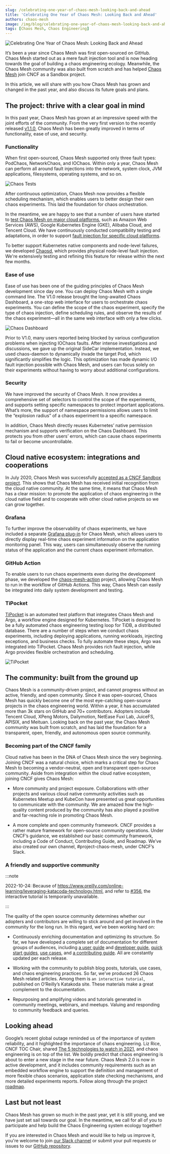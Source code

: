 ```yaml
---
slug: /celebrating-one-year-of-chaos-mesh-looking-back-and-ahead
title: 'Celebrating One Year of Chaos Mesh: Looking Back and Ahead'
authors: chaos-mesh
image: /img/blog/celebrating-one-year-of-chaos-mesh-looking-back-and-ahead.jpg
tags: [Chaos Mesh, Chaos Engineering]
---
```


![Celebrating One Year of Chaos Mesh: Looking Back and Ahead](/img/blog/celebrating-one-year-of-chaos-mesh-looking-back-and-ahead.jpg)

It’s been a year since Chaos Mesh was first open-sourced on GitHub. Chaos Mesh started out as a mere fault injection tool and is now heading towards the goal of building a chaos engineering ecology. Meanwhile, the Chaos Mesh community was also built from scratch and has helped [Chaos Mesh](https://github.com/chaos-mesh/chaos-mesh) join CNCF as a Sandbox project.

<!--truncate-->

In this article, we will share with you how Chaos Mesh has grown and changed in the past year, and also discuss its future goals and plans.

## The project: thrive with a clear goal in mind

In this past year, Chaos Mesh has grown at an impressive speed with the joint efforts of the community. From the very first version to the recently released [v1.1.0](https://github.com/chaos-mesh/chaos-mesh/releases/tag/v1.1.0), Chaos Mesh has been greatly improved in terms of functionality, ease of use, and security.

### Functionality

When first open-sourced, Chaos Mesh supported only three fault types: PodChaos, NetworkChaos, and IOChaos. Within only a year, Chaos Mesh can perform all around fault injections into the network, system clock, JVM applications, filesystems, operating systems, and so on.

![Chaos Tests](/img/blog/chaos-tests.png)

After continuous optimization, Chaos Mesh now provides a flexible scheduling mechanism, which enables users to better design their own chaos experiments. This laid the foundation for chaos orchestration.

In the meantime, we are happy to see that a number of users have started to [test Chaos Mesh on major cloud platforms](https://github.com/chaos-mesh/chaos-mesh/issues/1182), such as Amazon Web Services (AWS), Google Kubernetes Engine (GKE), Alibaba Cloud, and Tencent Cloud. We have continuously conducted compatibility testing and adaptations, in order to support [fault injection for specific cloud platforms](https://github.com/chaos-mesh/chaos-mesh/pull/1330).

To better support Kubernetes native components and node-level failures, we developed [Chaosd](https://github.com/chaos-mesh/chaosd), which provides physical node-level fault injection. We're extensively testing and refining this feature for release within the next few months.

### Ease of use

Ease of use has been one of the guiding principles of Chaos Mesh development since day one. You can deploy Chaos Mesh with a single command line. The V1.0 release brought the long-awaited Chaos Dashboard, a one-stop web interface for users to orchestrate chaos experiments. You can define the scope of the chaos experiment, specify the type of chaos injection, define scheduling rules, and observe the results of the chaos experiment—all in the same web interface with only a few clicks.

![Chaos Dashboard](/img/blog/chaos-dashboard1.png)

Prior to V1.0, many users reported being blocked by various configuration problems when injecting IOChaos faults. After intense investigations and discussions, we gave up the original SideCar implementation. Instead, we used chaos-daemon to dynamically invade the target Pod, which significantly simplifies the logic. This optimization has made dynamic I/O fault injection possible with Chaos Mesh, and users can focus solely on their experiments without having to worry about additional configurations.

### Security

We have improved the security of Chaos Mesh. It now provides a comprehensive set of selectors to control the scope of the experiments, and supports setting specific namespaces to protect important applications. What’s more, the support of namespace permissions allows users to limit the “explosion radius” of a chaos experiment to a specific namespace.

In addition, Chaos Mesh directly reuses Kubernetes’ native permission mechanism and supports verification on the Chaos Dashboard. This protects you from other users’ errors, which can cause chaos experiments to fail or become uncontrollable.

## Cloud native ecosystem: integrations and cooperations

In July 2020, Chaos Mesh was successfully [accepted as a CNCF Sandbox project](https://chaos-mesh.org/blog/chaos-mesh-join-cncf-sandbox-project). This shows that Chaos Mesh has received initial recognition from the cloud native community. At the same time, it means that Chaos Mesh has a clear mission: to promote the application of chaos engineering in the cloud native field and to cooperate with other cloud native projects so we can grow together.

### Grafana

To further improve the observability of chaos experiments, we have included a separate [Grafana plug-in](https://github.com/chaos-mesh/chaos-mesh-datasource) for Chaos Mesh, which allows users to directly display real-time chaos experiment information on the application monitoring panel. This way, users can simultaneously observe the running status of the application and the current chaos experiment information.

### GitHub Action

To enable users to run chaos experiments even during the development phase, we developed the [chaos-mesh-action](https://github.com/chaos-mesh/chaos-mesh-action) project, allowing Chaos Mesh to run in the workflow of GitHub Actions. This way, Chaos Mesh can easily be integrated into daily system development and testing.

### TiPocket

[TiPocket](https://github.com/pingcap/tipocket) is an automated test platform that integrates Chaos Mesh and Argo, a workflow engine designed for Kubernetes. TiPocket is designed to be a fully automated chaos engineering testing loop for TiDB, a distributed database. There are a number of steps when we conduct chaos experiments, including deploying applications, running workloads, injecting exceptions, and business checks. To fully automate these steps, Argo was integrated into TiPocket. Chaos Mesh provides rich fault injection, while Argo provides flexible orchestration and scheduling.

![TiPocket](/img/blog/tipocket.png)

## The community: built from the ground up

Chaos Mesh is a community-driven project, and cannot progress without an active, friendly, and open community. Since it was open-sourced, Chaos Mesh has quickly become one of the most eye-catching open-source projects in the chaos engineering world. Within a year, it has accumulated more than 3k stars on GitHub and 70+ contributors. Adopters include Tencent Cloud, XPeng Motors, Dailymotion, NetEase Fuxi Lab, JuiceFS, APISIX, and Meituan. Looking back on the past year, the Chaos Mesh community was built from scratch, and has laid the foundation for a transparent, open, friendly, and autonomous open source community.

### Becoming part of the CNCF family

Cloud native has been in the DNA of Chaos Mesh since the very beginning. Joining CNCF was a natural choice, which marks a critical step for Chaos Mesh to becoming a vendor-neutral, open and transparent open-source community. Aside from integration within the cloud native ecosystem, joining CNCF gives Chaos Mesh:

- More community and project exposure. Collaborations with other projects and various cloud native community activities such as Kubernetes Meetup and KubeCon have presented us great opportunities to communicate with the community. We are amazed how the high-quality content produced by the community has also played a positive and far-reaching role in promoting Chaos Mesh.

- A more complete and open community framework. CNCF provides a rather mature framework for open-source community operations. Under CNCF’s guidance, we established our basic community framework, including a Code of Conduct, Contributing Guide, and Roadmap. We’ve also created our own channel, #project-chaos-mesh, under CNCF’s Slack.

### A friendly and supportive community

:::note

2022-10-24: Because of https://www.oreilly.com/online-learning/leveraging-katacoda-technology.html, and refer to [#356](https://github.com/chaos-mesh/website/pull/356), the interactive tutorial is temporarily unavailable.

:::

The quality of the open source community determines whether our adopters and contributors are willing to stick around and get involved in the community for the long run. In this regard, we’ve been working hard on:

- Continuously enriching documentation and optimizing its structure. So far, we have developed a complete set of documentation for different groups of audiences, including [a user guide](https://chaos-mesh-website-archived.netlify.app/docs/1.2.4/user_guides/installation) and [developer guide](https://chaos-mesh-website-archived.netlify.app/docs/1.2.4/development_guides/development_overview), [quick start guides](https://chaos-mesh-website-archived.netlify.app/docs/1.2.4/get_started/get_started_on_kind), [use cases](https://chaos-mesh-website-archived.netlify.app/docs/1.2.4/use_cases/multi_data_centers), and [a contributing guide](https://github.com/chaos-mesh/chaos-mesh/blob/master/CONTRIBUTING.md). All are constantly updated per each release.

- Working with the community to publish blog posts, tutorials, use cases, and chaos engineering practices. So far, we’ve produced 26 Chaos Mesh related articles. Among them is `an interactive tutorial`, published on O’Reilly’s Katakoda site. These materials make a great complement to the documentation.

- Repurposing and amplifying videos and tutorials generated in community meetings, webinars, and meetups. Valuing and responding to community feedback and queries.

## Looking ahead

Google’s recent global outage reminded us of the importance of system reliability, and it highlighted the importance of chaos engineering. Liz Rice, CNCF TOC Chair, shared [The 5 technologies to watch in 2021](https://twitter.com/CloudNativeFdn/status/1329863326428499971), and chaos engineering is on top of the list. We boldly predict that chaos engineering is about to enter a new stage in the near future. Chaos Mesh 2.0 is now in active development, and it includes community requirements such as an embedded workflow engine to support the definition and management of more flexible chaos scenarios, application state checking mechanisms, and more detailed experiments reports. Follow along through the project [roadmap](https://github.com/chaos-mesh/chaos-mesh/blob/master/ROADMAP.md).

## Last but not least

Chaos Mesh has grown so much in the past year, yet it is still young, and we have just set sail towards our goal. In the meantime, we call for all of you to participate and help build the Chaos Engineering system ecology together!

If you are interested in Chaos Mesh and would like to help us improve it, you're welcome to join [our Slack channel](https://slack.cncf.io/) or submit your pull requests or issues to our [GitHub repository](https://github.com/chaos-mesh/chaos-mesh).
